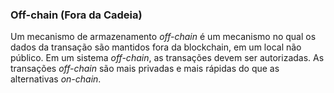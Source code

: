 ### Off-chain (Fora da Cadeia)

Um mecanismo de armazenamento _off-chain_ é um mecanismo no qual os dados da transação são mantidos fora da blockchain, em um local não público. Em um sistema _off-chain_, as transações devem ser autorizadas. As transações _off-chain_ são mais privadas e mais rápidas do que as alternativas _on-chain_.